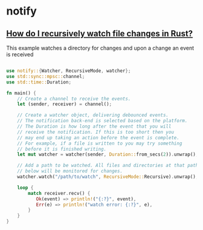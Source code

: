 # notify

## [How do I recursively watch file changes in Rust?](https://stackoverflow.com/questions/55440289/how-do-i-recursively-watch-file-changes-in-rust)

This example watches a directory for changes and upon a change an event is received

```rust

use notify::{Watcher, RecursiveMode, watcher};
use std::sync::mpsc::channel;
use std::time::Duration;

fn main() {
    // Create a channel to receive the events.
    let (sender, receiver) = channel();

    // Create a watcher object, delivering debounced events.
    // The notification back-end is selected based on the platform.
    // The Duration is how long after the event that you will
    // receive the notification. If this is too short then you
    // may end up taking an action before the event is complete.
    // For example, if a file is written to you may try something
    // before it is finished writing.
    let mut watcher = watcher(sender, Duration::from_secs(2)).unwrap();

    // Add a path to be watched. All files and directories at that path and
    // below will be monitored for changes.
    watcher.watch("/path/to/watch", RecursiveMode::Recursive).unwrap();

    loop {
        match receiver.recv() {
           Ok(event) => println!("{:?}", event),
           Err(e) => println!("watch error: {:?}", e),
        }
    }
}
```